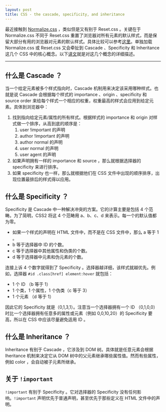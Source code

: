 ```yaml
---
layout: post
title: CSS - the cascade, specificity, and inheritance
---
```


最近接触到 [Normalize.css](http://necolas.github.com/normalize.css/) ，类似但是又有别于 Reset.css 。关键在于 Normalize.css 不同于 Reset.css 重置了浏览器对所有元素的默认样式，而是保留大部分有用的浏览器对元素的默认样式。具体比较可以参考[这里](http://nicolasgallagher.com/about-normalize-css/)。单独加载 Normalize.css 或 Reset.css 又会牵扯到 Cascade 、Specificity 和 Inheritance 这几个 CSS 中的核心概念。以下[译文](http://nicolasgallagher.com/css-cascade-specificity-inheritance/)就是对这几个概念的详细描述。

---
 
## 什么是 Cascade ？
当一个给定元素被多个样式指向时，Cascade 机制用来决定该采用哪种样式。也就是说 Cascade 会根据每个样式的 importance 、origin 、specificity 和 source order 来给每个样式一个相应的权重，权重最高的样式会应用到给定元素。具体到浏览器中：

1. 找到指向给定元素/属性的所有样式。根据样式的 importance 和 origin 对样式做一个排序，从高到底的顺序是：
	1. user !important 的声明
	2. author !important 的声明
	3. author normal 的声明
	4. user normal 的声明
	5. user agent 的声明
2. 如果声明拥有一样的 importance 和 source ，那么就根据选择器的 specificity 来进行排序。
3. 如果 specificity 也一样，那么就根据他们在 CSS 文件中出现的顺序排序，出现位置最排后的样式得以应用。

## 什么是 Specificity ？
Specificity 是 Cascade 中一种解决冲突的方案。它的计算主要是包括 4 个范畴。为了简明，CSS2 将这 4 个范畴用 a、b、c、d 来表示。每一个的默认值都为零。

- 如果一个样式的声明在 HTML 文件中，而不是在 CSS 文件中，那么 a 等于 1 。
- b 等于选择器中 ID 的个数。
- c 等于选择器中其他属性和伪类的个数。
- d 等于选择器中元素和伪元素的个数。

连接上诉 4 个数字就得到了 Specificity 。选择器越详细，该样式就越优先。例如，选择器 `#id .class[href] element:hover` 就包括：

- 1 个 ID （b 等于 1）
- 1 个类，1 个属性，1 个伪类（c 等于 3）
- 1 个元素 （d 等于 1）

因此它的 Specificity 就是（0,1,3,1）。注意当一个选择器拥有一个 ID （0,1,0,0）时比一个选择器拥有任意多的属性或元素（例如 0,0,10,20）的 Specificity 要高，所以在 CSS 中应该尽量避免适用 ID 。

## 什么是 Inheritance ？
Inheritance 有别于 Cascade ，它涉及到 DOM 树。具体就是任意元素会根据 Iheritance 机制来决定它从 DOM 树中的父元素继承哪些属性值。然而有些属性，例如 color ，会自动被子元素所继承。

## 关于 `!important`
`!important` 有别于 Specificity 。它对选择器的 Specificity 没有任何影响。`!important` 声明优先于普通声明，甚至优先于那些定义在 HTML 文件中的声明。

